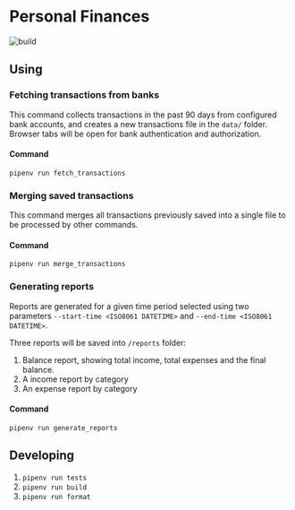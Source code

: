 # Personal Finances
![build](https://github.com/diegotsutsumi/personal_finances/actions/workflows/main.yml/badge.svg)
## Using
### Fetching transactions from banks
This command collects transactions in the past 90 days from configured bank accounts, and creates a new transactions file in the `data/` folder.
Browser tabs will be open for bank authentication and authorization.
#### Command
`pipenv run fetch_transactions`
### Merging saved transactions
This command merges all transactions previously saved into a single file to be processed by other commands.
#### Command
`pipenv run merge_transactions`
### Generating reports
Reports are generated for a given time period selected using two parameters `--start-time <ISO8061 DATETIME>` and `--end-time <ISO8061 DATETIME>`.

Three reports will be saved into `/reports` folder:
1. Balance report, showing total income, total expenses and the final balance.
2. A income report by category
3. An expense report by category
#### Command
`pipenv run generate_reports`

## Developing
1. `pipenv run tests`
1. `pipenv run build`
1. `pipenv run format`
